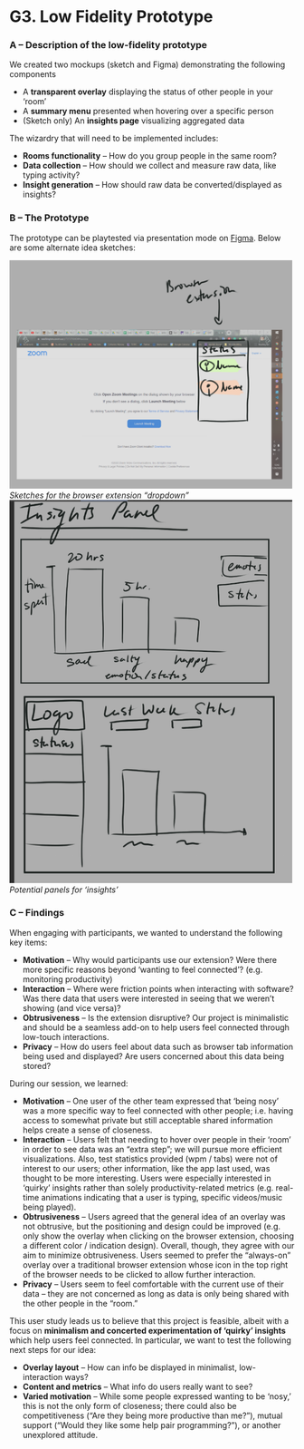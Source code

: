 ﻿# G3. Low Fidelity Prototype

### **A – Description of the low-fidelity prototype**
We created two mockups (sketch and Figma) demonstrating the following components

- A **transparent overlay** displaying the status of other people in your ‘room’
- A **summary menu** presented when hovering over a specific person
- (Sketch only) An **insights page** visualizing aggregated data

The wizardry that will need to be implemented includes:

- **Rooms functionality** – How do you group people in the same room?
- **Data collection** – How should we collect and measure raw data, like typing activity? 
- **Insight generation** – How should raw data be converted/displayed as insights?

### **B – The Prototype**
The prototype can be playtested via presentation mode on [Figma](https://www.figma.com/file/CHRpQCUyCv9dZv9PDuQHCo/CSE-481P%3A-G3-\(prototype\)?node-id=0%3A1). Below are some alternate idea sketches:

<img src="/images/extension_mock.png" alt="extension_mock" width="500"/><br/>
*Sketches for the browser extension “dropdown”*  
<img src="/images/insights_panel_mock.png" alt="insights_panel_mock" width="500"/><br/>
*Potential panels for ‘insights’*

### **C – Findings**
When engaging with participants, we wanted to understand the following key items:

- **Motivation** – Why would participants use our extension? Were there more specific reasons beyond ‘wanting to feel connected’? (e.g. monitoring productivity)
- **Interaction** – Where were friction points when interacting with software? Was there data that users were interested in seeing that we weren’t showing (and vice versa)?
- **Obtrusiveness** – Is the extension disruptive? Our project is minimalistic and should be a seamless add-on to help users feel connected through low-touch interactions.
- **Privacy** – How do users feel about data such as browser tab information being used and displayed? Are users concerned about this data being stored?

During our session, we learned:

- **Motivation** – One user of the other team expressed that ‘being nosy’ was a more specific way to feel connected with other people; i.e. having access to somewhat private but still acceptable shared information helps create a sense of closeness.
- **Interaction** – Users felt that needing to hover over people in their ‘room’ in order to see data was an “extra step”; we will pursue more efficient visualizations. Also, test statistics provided (wpm / tabs) were not of interest to our users; other information, like the app last used, was thought to be more interesting. Users were especially interested in ‘quirky’ insights rather than solely productivity-related metrics (e.g. real-time animations indicating that a user is typing, specific videos/music being played).
- **Obtrusiveness** – Users agreed that the general idea of an overlay was not obtrusive, but the positioning and design could be improved (e.g. only show the overlay when clicking on the browser extension, choosing a different color / indication design). Overall, though, they agree with our aim to minimize obtrusiveness. Users seemed to prefer the “always-on” overlay over a traditional browser extension whose icon in the top right of the browser needs to be clicked to allow further interaction.
- **Privacy** – Users seem to feel comfortable with the current use of their data – they are not concerned as long as data is only being shared with the other people in the “room.”

This user study leads us to believe that this project is feasible, albeit with a focus on **minimalism and concerted experimentation of ‘quirky’ insights** which help users feel connected. In particular, we want to test the following next steps for our idea:

- **Overlay layout** – How can info be displayed in minimalist, low-interaction ways?
- **Content and metrics** – What info do users really want to see?
- **Varied motivation** – While some people expressed wanting to be ‘nosy,’ this is not the only form of closeness; there could also be competitiveness (“Are they being more productive than me?”), mutual support (“Would they like some help pair programming?”), or another unexplored attitude.

